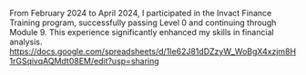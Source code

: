 From February 2024 to April 2024, I participated in the Invact Finance Training program, successfully passing Level 0 and continuing through Module 9. This experience significantly enhanced my skills in financial analysis.
https://docs.google.com/spreadsheets/d/1Ie62J81dDZzyW_WoBgX4xzjm8H1rGSqivqAQMdt08EM/edit?usp=sharing 
